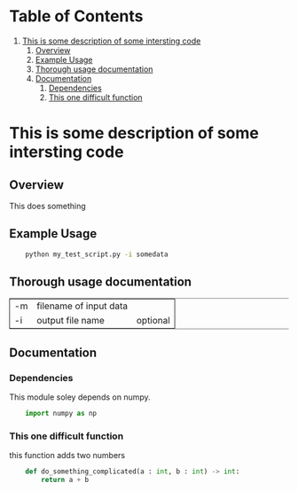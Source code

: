 
# Table of Contents

1.  [This is some description of some intersting code](#org8236529)
    1.  [Overview](#org090d864)
    2.  [Example Usage](#org8bdac3a)
    3.  [Thorough usage documentation](#org21add34)
    4.  [Documentation](#orgf3d21ad)
        1.  [Dependencies](#orgc460193)
        2.  [This one difficult function](#org19c396a)



<a id="org8236529"></a>

# This is some description of some intersting code


<a id="org090d864"></a>

## Overview

This does something


<a id="org8bdac3a"></a>

## Example Usage

```bash
    python my_test_script.py -i somedata
```

<a id="org21add34"></a>

## Thorough usage documentation

<table border="2" cellspacing="0" cellpadding="6" rules="groups" frame="hsides">


<colgroup>
<col  class="org-left" />

<col  class="org-left" />

<col  class="org-left" />
</colgroup>
<tbody>
<tr>
<td class="org-left">-m</td>
<td class="org-left">filename of input data</td>
<td class="org-left">&#xa0;</td>
</tr>


<tr>
<td class="org-left">-i</td>
<td class="org-left">output file name</td>
<td class="org-left">optional</td>
</tr>
</tbody>
</table>


<a id="orgf3d21ad"></a>

## Documentation


<a id="orgc460193"></a>

### Dependencies

This module soley depends on numpy.

```python
    import numpy as np
```

<a id="org19c396a"></a>

### This one difficult function

this function adds two numbers

```python
    def do_something_complicated(a : int, b : int) -> int:
        return a + b
```

